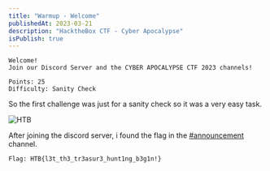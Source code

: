 ```yaml
---
title: "Warmup - Welcome"
publishedAt: 2023-03-21
description: "HacktheBox CTF - Cyber Apocalypse"
isPublish: true
---
```


```
Welcome!
Join our Discord Server and the CYBER APOCALYPSE CTF 2023 channels!

Points: 25
Difficulty: Sanity Check
```

So the first challenge was just for a sanity check so it was a very easy task.

![HTB](/images/htb/warmup/welcome/flag.png)

After joining the discord server, i found the flag in the [#announcement]() channel.

```
Flag: HTB{l3t_th3_tr3asur3_hunt1ng_b3g1n!}
```
